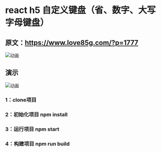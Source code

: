 # react h5 自定义键盘（省、数字、大写字母键盘）
## 原文：https://www.love85g.com/?p=1777

![动画](https://github.com/majiang666/keyboard/blob/master/key.gif)

## 演示
![动画](https://github.com/majiang666/keyboard/blob/master/ewm.png)

### 1：clone项目
### 2：初始化项目 npm install
### 3：运行项目 npm start
### 4：构建项目 npm run build

